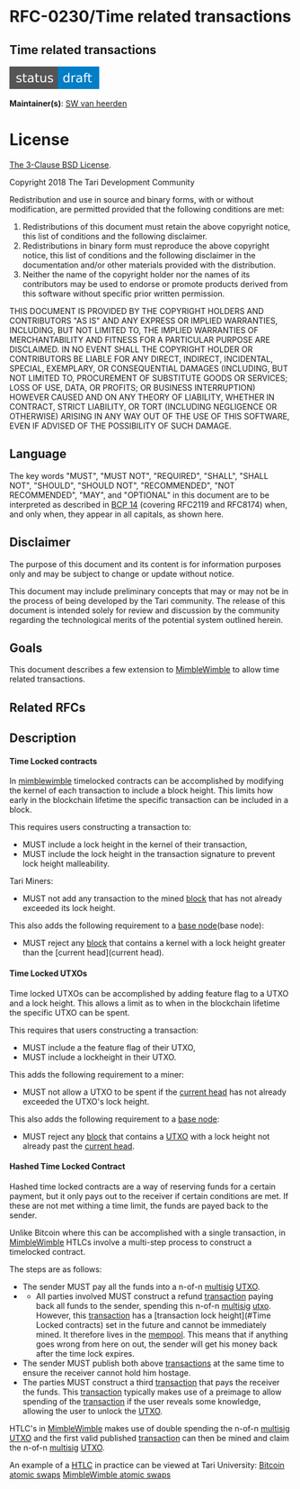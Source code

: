 # RFC-0230/Time related transactions

## Time related transactions

![status: draft](theme/images/status-draft.svg)

**Maintainer(s)**: [SW van heerden](https://github.com/SWvheerden)

# License

[ The 3-Clause BSD License](https://opensource.org/licenses/BSD-3-Clause).

Copyright 2018 The Tari Development Community

Redistribution and use in source and binary forms, with or without modification, are permitted provided that the
following conditions are met:

1. Redistributions of this document must retain the above copyright notice, this list of conditions and the following
   disclaimer.
2. Redistributions in binary form must reproduce the above copyright notice, this list of conditions and the following
   disclaimer in the documentation and/or other materials provided with the distribution.
3. Neither the name of the copyright holder nor the names of its contributors may be used to endorse or promote products
   derived from this software without specific prior written permission.

THIS DOCUMENT IS PROVIDED BY THE COPYRIGHT HOLDERS AND CONTRIBUTORS "AS IS" AND ANY EXPRESS OR IMPLIED WARRANTIES,
INCLUDING, BUT NOT LIMITED TO, THE IMPLIED WARRANTIES OF MERCHANTABILITY AND FITNESS FOR A PARTICULAR PURPOSE ARE
DISCLAIMED. IN NO EVENT SHALL THE COPYRIGHT HOLDER OR CONTRIBUTORS BE LIABLE FOR ANY DIRECT, INDIRECT, INCIDENTAL,
SPECIAL, EXEMPLARY, OR CONSEQUENTIAL DAMAGES (INCLUDING, BUT NOT LIMITED TO, PROCUREMENT OF SUBSTITUTE GOODS OR
SERVICES; LOSS OF USE, DATA, OR PROFITS; OR BUSINESS INTERRUPTION) HOWEVER CAUSED AND ON ANY THEORY OF LIABILITY,
WHETHER IN CONTRACT, STRICT LIABILITY, OR TORT (INCLUDING NEGLIGENCE OR OTHERWISE) ARISING IN ANY WAY OUT OF THE USE OF
THIS SOFTWARE, EVEN IF ADVISED OF THE POSSIBILITY OF SUCH DAMAGE.

## Language

The key words "MUST", "MUST NOT", "REQUIRED", "SHALL", "SHALL NOT", "SHOULD", "SHOULD NOT", "RECOMMENDED", 
"NOT RECOMMENDED", "MAY", and "OPTIONAL" in this document are to be interpreted as described in 
[BCP 14](https://tools.ietf.org/html/bcp14) (covering RFC2119 and RFC8174) when, and only when, they appear in all capitals, as 
shown here.

## Disclaimer

The purpose of this document and its content is for information purposes only and may be subject to change or update
without notice.

This document may include preliminary concepts that may or may not be in the process of being developed by the Tari
community. The release of this document is intended solely for review and discussion by the community regarding the
technological merits of the potential system outlined herein.

## Goals

This document describes a few extension to [MimbleWimble](MimbleWimble) to allow time related transactions.

## Related RFCs
## Description

#### Time Locked contracts
In [mimblewimble](MimbleWimble) timelocked contracts can be accomplished by modifying the kernel of each transaction to include a block height. This limits how early in the blockchain lifetime the specific transaction can be included in a block.

This requires users constructing a transaction to:
* MUST include a lock height in the kernel of their transaction,
*  MUST include the lock height in the transaction signature to prevent lock height malleability.

Tari Miners:
* MUST not add any transaction to the mined [block](block) that has not already exceeded its lock height.

This also adds the following requirement to a [base node](base node):
* MUST reject any [block](block) that contains a kernel with a lock height greater than the [current head](current head).

#### Time Locked UTXOs
Time locked UTXOs can be accomplished by adding feature flag to a UTXO and a lock height. This allows a limit as to when in the blockchain lifetime the specific UTXO can be spent. 

This requires that users constructing a transaction:

- MUST include a the feature flag of their UTXO,
- MUST include a lockheight in their UTXO.

This adds the following requirement to a miner:
- MUST not allow a UTXO to be spent if the [current head](current-head) has not already exceeded the UTXO's lock height.

This also adds the following requirement to a [base node]:
- MUST reject any [block] that contains a [UTXO] with a lock height not already past the [current head](current-head).

#### Hashed Time Locked Contract
Hashed time locked contracts are a way of reserving funds for a certain payment, but it only pays out to the receiver if certain conditions are met. If these are not met withing a time limit, the funds are payed back to the sender.

Unlike Bitcoin where this can be accomplished with a single transaction, in [MimbleWimble] HTLCs involve a multi-step process to construct a timelocked contract. 

The steps are as follows:
* The sender MUST pay all the funds into a n-of-n [multisig](multisig) [UTXO](UTXO).  
* * All parties involved MUST construct a refund [transaction] paying back all funds to the sender, spending this n-of-n [multisig] [utxo]. However, this [transaction] has a [transaction lock height](#Time Locked contracts) set in the future and cannot be immediately mined. It therefore lives in the [mempool](mempool). This means that if anything goes wrong from here on out, the sender will get his money back after the time lock expires.
* The sender MUST publish both above [transactions](transaction) at the same time to ensure the receiver cannot hold him hostage. 
* The parties MUST construct a third [transaction](transaction) that pays the receiver the funds. This [transaction](transaction) typically makes use of a preimage to allow spending of the [transaction](transaction) if the user reveals some knowledge, allowing the user to unlock the [UTXO](UTXO).

HTLC's in [MimbleWimble](mimbleWimble) makes use of double spending the n-of-n [multisig](multisig) [UTXO](UTXO) and the first valid published [transaction](transaction) can then be mined and claim the n-of-n [multisig](multisig) [UTXO](UTXO). 

An example of a [HTLC](HTLC) in practice can be viewed at Tari University:
[Bitcoin atomic swaps](https://tlu.tarilabs.com/protocols/atomic-swaps/AtomicSwaps.html)
[MimbleWimble atomic swaps](https://tlu.tarilabs.com/protocols/grin-protocol-overview/MainReport.html#atomic-swaps)

[HTLC]: Glossary.md#Hashed-Time-Locked-Contract
[mempool]: Glossary.md#mempool
[mimblewimble]: Glossary.md#mimblewimble
[base node]: Glossary.md#base-node
[block]: Glossary.md#block
[currenthead]: Glossary.md#current-head
[utxo]: Glossary.md#unspent-transaction-outputs
[multisig]: Glossary.md#multisig
[transaction]: Glossary.md#transaction


